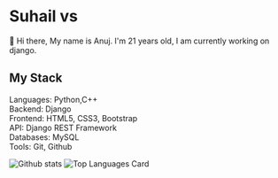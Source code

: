 # Suhail vs

:wave: Hi there, My name is Anuj. I'm 21 years old, 
I am currently working on django. 

## My Stack

Languages: Python,C++
<br>
Backend: Django
<br>
Frontend: HTML5, CSS3, Bootstrap
<br>
API: Django REST Framework
<br>
Databases: MySQL
<br>
Tools: Git, Github
<br>

![Github stats](https://github-readme-stats.vercel.app/api?username=anuj-chourasiya&theme=highcontrast&show_icons=true&count_private=true)
![Top Languages Card](https://github-readme-stats.vercel.app/api/top-langs/?username=anuj-chourasiya&layout=compact)

<!--
**suhailvs/suhailvs** is a ✨ _special_ ✨ repository because its `README.md` (this file) appears on your GitHub profile.

Here are some ideas to get you started:

- 🔭 I’m currently working on ...
- 🌱 I’m currently learning ...
- 👯 I’m looking to collaborate on ...
- 🤔 I’m looking for help with ...
- 💬 Ask me about ...
- 📫 How to reach me: ...
- 😄 Pronouns: ...
- ⚡ Fun fact: ...
-->
